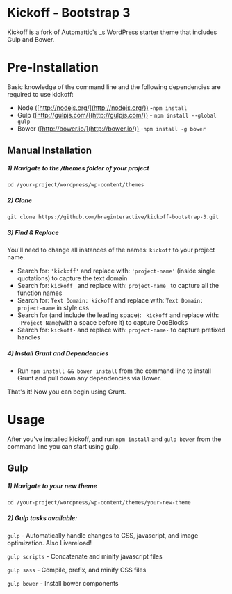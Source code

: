 Kickoff - Bootstrap 3
===

Kickoff is a fork of Automattic's [_s](https://github.com/Automattic/_s) WordPress starter theme that includes Gulp and Bower. 

# Pre-Installation

Basic knowledge of the command line and the following dependencies are required to use kickoff:

- Node ([http://nodejs.org/](http://nodejs.org/)) -`npm install`
- Gulp ([http://gulpjs.com/](http://gulpjs.com/)) - `npm install --global gulp`
- Bower ([http://bower.io/](http://bower.io/)) -`npm install -g bower`


## Manual Installation

##### 1) Navigate to the /themes folder of your project
`cd /your-project/wordpress/wp-content/themes`

##### 2) Clone

`git clone https://github.com/braginteractive/kickoff-bootstrap-3.git`

##### 3) Find & Replace

You'll need to change all instances of the names: `kickoff` to your project name.

- Search for: `'kickoff'` and replace with: `'project-name'` (inside single quotations) to capture the text domain
- Search for: `kickoff_` and replace with: `project-name_` to capture all the function names
- Search for: `Text Domain: kickoff` and replace with: `Text Domain: project-name` in style.css
- Search for (and include the leading space): <code>&nbsp;kickoff</code> and replace with: <code>&nbsp;Project Name</code>(with a space before it) to capture DocBlocks
- Search for: `kickoff-` and replace with: `project-name-` to capture prefixed handles

##### 4) Install Grunt and Dependencies
- Run `npm install && bower install` from the command line to install Grunt and pull down any dependencies via Bower.

That's it! Now you can begin using Grunt.

# Usage
After you've installed kickoff, and run `npm install` and `gulp bower` from the command line you can start using gulp.

## Gulp

##### 1) Navigate to your new theme
`cd /your-project/wordpress/wp-content/themes/your-new-theme`

##### 2) Gulp tasks available:

`gulp` - Automatically handle changes to CSS, javascript, and image optimization. Also Livereload!

`gulp scripts` - Concatenate and minify javascript files

`gulp sass` - Compile, prefix, and minify CSS files

`gulp bower` - Install bower components